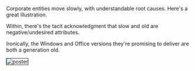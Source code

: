 <!--{Title:"Computer Replacement Program Promises Old Software", PublishedOn:"Feb 7 2014", Intro:"A recent poster for the corporate desktop/laptop replacement program. They're a generation behind."}-->

Corporate entities move slowly, with understandable root causes. Here's a great illustration.

Within, there's the tacit acknowledgment that slow and old are negative/undesired attributes.

Ironically, the Windows and Office versions they're promising to deliver are both a generation old.
 
<img src="http://i.imgur.com/M9GS9dy.png" alt="poster" title="poster" border="1" />